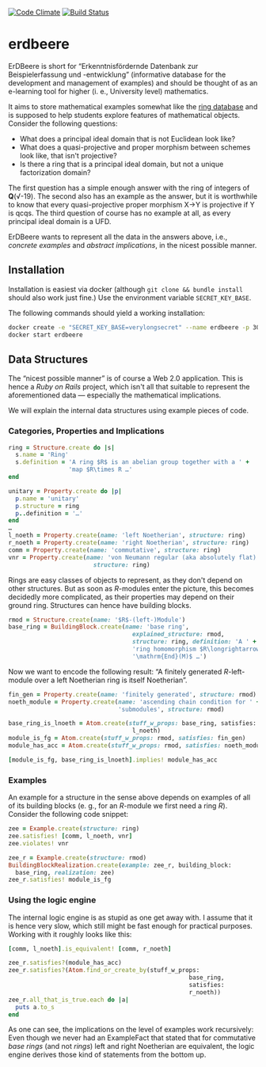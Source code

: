 [![Code Climate](https://codeclimate.com/github/oqpvc/erdbeere/badges/gpa.svg)](https://codeclimate.com/github/oqpvc/erdbeere)
[![Build Status](https://travis-ci.org/oqpvc/erdbeere.svg?branch=master)](https://travis-ci.org/oqpvc/erdbeere)

# erdbeere

ErDBeere is short for “Erkenntnisfördernde Datenbank zur Beispielerfassung und
-entwicklung” (informative database for the development and management of
examples) and should be thought of as an e-learning tool for higher (i. e.,
University level) mathematics.

It aims to store mathematical examples somewhat like
the [ring database](http://ringtheory.herokuapp.com) and is supposed to help
students explore features of mathematical objects. Consider the following
questions:

- What does a principal ideal domain that is not Euclidean look like?
- What does a quasi-projective and proper morphism between schemes look like,
  that isn't projective?
- Is there a ring that is a principal ideal domain, but not a unique
  factorization domain?
  
The first question has a simple enough answer with the ring of integers of
__Q__(√-19). The second also has an example as the answer, but it is worthwhile
to know that every quasi-projective proper morphism X→Y is projective if Y is
qcqs. The third question of course has no example at all, as every principal
ideal domain is a UFD.

ErDBeere wants to represent all the data in the answers above, i.e., *concrete
examples* and *abstract implications*, in the nicest possible manner.

## Installation

Installation is easiest via docker (although `git clone && bundle install`
should also work just fine.) Use the environment variable `SECRET_KEY_BASE`.

The following commands should yield a working installation:

```sh
docker create -e "SECRET_KEY_BASE=verylongsecret" --name erdbeere -p 3000:3000 oqpvc/erdbeere
docker start erdbeere
```

## Data Structures

The “nicest possible manner” is of course a Web 2.0 application. This is hence a
*Ruby on Rails* project, which isn't all that suitable to represent the
aforementioned data — especially the mathematical implications.

We will explain the internal data structures using example pieces of code.

### Categories, Properties and Implications

```ruby
ring = Structure.create do |s|
  s.name = 'Ring'
  s.definition = 'A ring $R$ is an abelian group together with a ' +
                 'map $R\times R …' 
end

unitary = Property.create do |p|
  p.name = 'unitary'
  p.structure = ring
  p..definition = '…'
end
…
l_noeth = Property.create(name: 'left Noetherian', structure: ring)
r_noeth = Property.create(name: 'right Noetherian', structure: ring)
comm = Property.create(name: 'commutative', structure: ring)
vnr = Property.create(name: 'von Neumann regular (aka absolutely flat)',
                        structure: ring)

```

Rings are easy classes of objects to represent, as they don't depend on other
structures. But as soon as $R$-modules enter the picture, this becomes decidedly
more complicated, as their properties may depend on their ground ring.
Structures can hence have building blocks.

```ruby
rmod = Structure.create(name: '$R$-(left-)Module')
base_ring = BuildingBlock.create(name: 'base ring',
                                   explained_structure: rmod,
                                   structure: ring, definition: 'A ' +
                                   'ring homomorphism $R\longrightarrow ' +
                                   '\mathrm{End}(M)$ …')
```

Now we want to encode the following result: “A finitely generated
$R$-left-module over a left Noetherian ring is itself Noetherian”.

```ruby
fin_gen = Property.create(name: 'finitely generated', structure: rmod)
noeth_module = Property.create(name: 'ascending chain condition for ' +
                               'submodules', structure: rmod)

base_ring_is_lnoeth = Atom.create(stuff_w_props: base_ring, satisfies:
                                   l_noeth)
module_is_fg = Atom.create(stuff_w_props: rmod, satisfies: fin_gen)
module_has_acc = Atom.create(stuff_w_props: rmod, satisfies: noeth_module)

[module_is_fg, base_ring_is_lnoeth].implies! module_has_acc
```

### Examples

An example for a structure in the sense above depends on examples of all of its
building blocks (e. g., for an $R$-module we first need a ring $R$). Consider
the following code snippet:

```ruby
zee = Example.create(structure: ring)
zee.satisfies! [comm, l_noeth, vnr]
zee.violates! vnr

zee_r = Example.create(structure: rmod)
BuildingBlockRealization.create(example: zee_r, building_block:
  base_ring, realization: zee)
zee_r.satisfies! module_is_fg
```

### Using the logic engine

The internal logic engine is as stupid as one get away with. I assume that it is
hence very slow, which still might be fast enough for practical purposes.
Working with it roughly looks like this:

```ruby
[comm, l_noeth].is_equivalent! [comm, r_noeth]

zee_r.satisfies?(module_has_acc)
zee_r.satisfies?(Atom.find_or_create_by(stuff_w_props:
                                                   base_ring,
                                                   satisfies:
                                                   r_noeth))
zee_r.all_that_is_true.each do |a|
  puts a.to_s
end
```

As one can see, the implications on the level of examples work recursively: Even
though we never had an ExampleFact that stated that for commutative *base
rings* (and not *rings*) left and right Noetherian are equivalent, the logic
engine derives those kind of statements from the bottom up.
